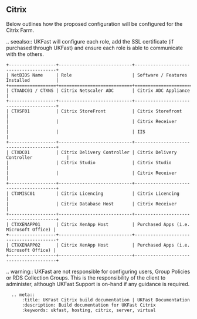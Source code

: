 ## Citrix

Below outlines how the proposed configuration will be configured for the Citrix Farm.

.. seealso::
   UKFast will configure each role, add the SSL certificate (if purchased through UKFast) and ensure each role is able to communicate with the others.

```eval_rst
+------------------+----------------------------+----------------------------------------+
| NetBIOS Name     | Role                       | Software / Features Installed          |
+==================+============================+========================================+
| CTXADC01 / CTXNS | Citrix Netscaler ADC       | Citrix ADC Appliance                   |
+------------------+----------------------------+----------------------------------------+
| CTXSF01          | Citrix StoreFront          | Citrix Storefront                      |
|                  |                            | Citrix Receiver                        |
|                  |                            | IIS                                    |
+------------------+----------------------------+----------------------------------------+
| CTXDC01          | Citrix Delivery Controller | Citrix Delivery Controller             |
|                  | Citrix Studio              | Citrix Studio                          |
|                  |                            | Citrix Receiver                        |
+------------------+----------------------------+----------------------------------------+
| CTXMISC01        | Citrix Licencing           | Citrix Licencing                       |
|                  | Citrix Database Host       | Citrix Receiver                        |
+------------------+----------------------------+----------------------------------------+
| CTXXENAPP01      | Citrix XenApp Host         | Purchased Apps (i.e. Microsoft Office) |
+------------------+----------------------------+----------------------------------------+
| CTXXENAPP02      | Citrix XenApp Host         | Purchased Apps (i.e. Microsoft Office) |
+------------------+----------------------------+----------------------------------------+
```

.. warning::
   UKFast are not responsible for configuring users, Group Policies or RDS Collection Groups. This is the responsibility of the client to administer, although UKFast Support is on-hand if any guidance is required.

```eval_rst
  .. meta::
      :title: UKFast Citrix build documentation | UKFast Documentation
      :description: Build documentation for UKFast Citrix
      :keywords: ukfast, hosting, citrix, server, virtual
